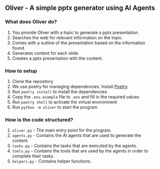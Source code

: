## Oliver - A simple pptx generator using AI Agents

### What does Oliver do?

1. You provide Oliver with a topic to generate a pptx presentation.
2. Searches the web for relevant information on the topic.
3. Comes with a outline of the presentation based on the information found.
4. Generates content for each slide.
5. Creates a pptx presentation with the content.

### How to setup

1. Clone the repository
2. We use poetry for managing dependencies. Install [Poetry](https://python-poetry.org/docs/#installation)
3. Run `poetry install` to install the dependencies
4. Copy the `.env.example` file to `.env` and fill in the required values
5. Run `poetry shell` to activate the virtual environment
6. Run `python -m oliver` to start the program

### How is the code structured?

1. `oliver.py` - The main entry point for the program.
2. `agents.py` - Contains the AI agents that are used to generate the content.
3. `tasks.py` - Contains the tasks that are executed by the agents.
4. `tools.py` - Contains the tools that are used by the agents in order to complete their tasks.
5. `helpers.py` - Contains helper functions.
